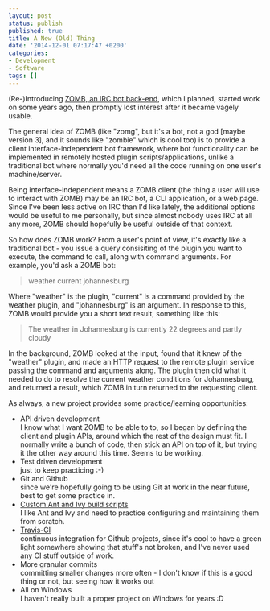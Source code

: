 ```yaml
---
layout: post
status: publish
published: true
title: A New (Old) Thing
date: '2014-12-01 07:17:47 +0200'
categories:
- Development
- Software
tags: []
---
```


(Re-)Introducing [ZOMB, an IRC bot
back-end](https://github.com/shrimpza/zomb), which I planned, started
work on some years ago, then promptly lost interest after it became
vagely usable.

The general idea of ZOMB (like "zomg", but it's a bot, not a god \[maybe
version 3\], and it sounds like "zombie" which is cool too) is to
provide a client interface-independent bot framework, where bot
functionality can be implemented in remotely hosted plugin
scripts/applications, unlike a traditional bot where normally you'd need
all the code running on one user's machine/server.

Being interface-independent means a ZOMB client (the thing a user will
use to interact with ZOMB) may be an IRC bot, a CLI application, or a
web page. Since I've been less active on IRC than I'd like lately, the
additional options would be useful to me personally, but since almost
nobody uses IRC at all any more, ZOMB should hopefully be useful outside
of that context.

So how does ZOMB work? From a user's point of view, it's exactly like a
traditional bot - you issue a query consisiting of the plugin you want
to execute, the command to call, along with command arguments. For
example, you'd ask a ZOMB bot:

> weather current johannesburg

Where "weather" is the plugin, "current" is a command provided by the
weather plugin, and "johannesburg" is an argument. In response to this,
ZOMB would provide you a short text result, something like this:

> The weather in Johannesburg is currently 22 degrees and partly cloudy

In the background, ZOMB looked at the input, found that it knew of the
"weather" plugin, and made an HTTP request to the remote plugin service
passing the command and arguments along. The plugin then did what it
needed to do to resolve the current weather conditions for Johannesburg,
and returned a result, which ZOMB in turn returned to the requesting
client.

As always, a new project provides some practice/learning opportunities:

-   API driven development<br />
    I know what I want ZOMB to be able to to, so I began by defining the
    client and plugin APIs, around which the rest of the design
    must fit. I normally write a bunch of code, then stick an API on top
    of it, but trying it the other way around this time. Seems to
    be working.
-   Test driven development<br />
    just to keep practicing :-)
-   Git and Github<br />
    since we're hopefully going to be using Git at work in the near
    future, best to get some practice in.
-   [Custom Ant and Ivy build scripts](https://github.com/shrimpza/antscripts)<br />
    I like Ant and Ivy and need to practice configuring and maintaining
    them from scratch.
-   [Travis-CI](https://travis-ci.org/shrimpza/zomb)<br />
    continuous integration for Github projects, since it's cool to have
    a green light somewhere showing that stuff's not broken, and I've
    never used any CI stuff outside of work.
-   More granular commits<br />
    committing smaller changes more often - I don't know if this is a
    good thing or not, but seeing how it works out
-   All on Windows<br />
    I haven't really built a proper project on Windows for years :D

